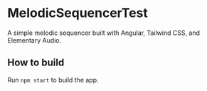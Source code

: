 # MelodicSequencerTest

A simple melodic sequencer built with Angular, Tailwind CSS, and Elementary Audio.

## How to build

Run `npm start` to build the app.
